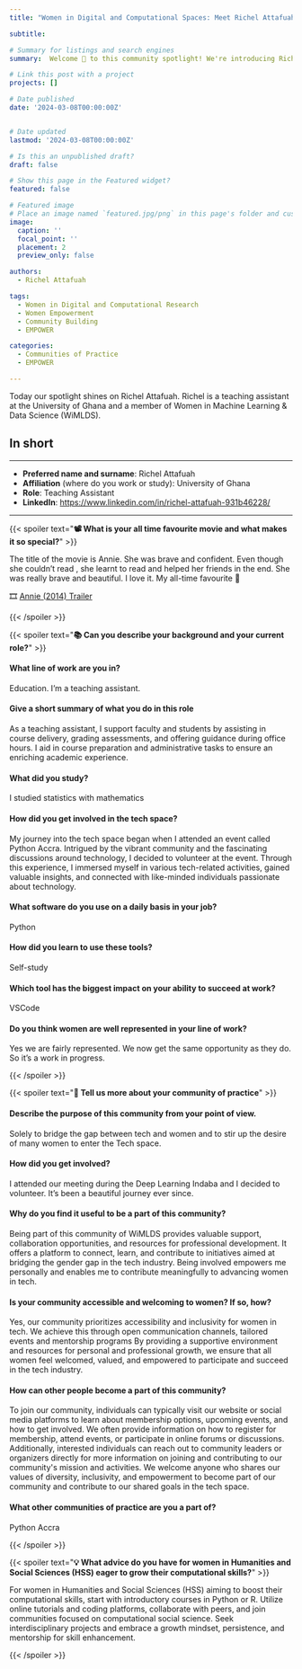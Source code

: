 ```yaml
---
title: "Women in Digital and Computational Spaces: Meet Richel Attafuah"

subtitle: 

# Summary for listings and search engines
summary:  Welcome 👋 to this community spotlight! We're introducing Richel Attafuah, a teaching assistant and member of Women in Machine Learning & Data Science (WiMLDS).

# Link this post with a project
projects: []

# Date published
date: '2024-03-08T00:00:00Z'


# Date updated
lastmod: '2024-03-08T00:00:00Z'

# Is this an unpublished draft?
draft: false

# Show this page in the Featured widget?
featured: false

# Featured image
# Place an image named `featured.jpg/png` in this page's folder and customize its options here.
image:
  caption: ''
  focal_point: ''
  placement: 2
  preview_only: false

authors:
  - Richel Attafuah

tags:
  - Women in Digital and Computational Research
  - Women Empowerment
  - Community Building
  - EMPOWER

categories:
  - Communities of Practice
  - EMPOWER

---
```


Today our spotlight shines on Richel Attafuah. Richel is a teaching assistant at the University of Ghana and a member of Women in Machine Learning & Data Science (WiMLDS).

## In short
---

- __Preferred name and surname__: Richel Attafuah
- __Affiliation__ (where do you work or study): University of Ghana
- __Role__: Teaching Assistant 
- __LinkedIn__:  <a href=" https://www.linkedin.com/in/richel-attafuah-931b46228/" target="_blank"> https://www.linkedin.com/in/richel-attafuah-931b46228/</a>
---


{{< spoiler text="__:film_projector: What is your all time favourite movie and what makes it so special?__" >}}

The title of the movie is Annie. She was brave and confident. Even though she couldn’t read , she learnt to read and helped her friends in the end. She was really brave and beautiful. I love it. My all-time favourite 🥹

🎞️ <a href="https://www.youtube.com/watch?v=F6lNi7cZ-Ho" target="_blank">Annie (2014) Trailer</a><br> 

{{< /spoiler >}}

{{< spoiler text="__:books: Can you describe your background and your current role?__" >}}

#### What line of work are you in?

 Education. I’m a teaching assistant.

#### Give a short summary of what you do in this role

As a teaching assistant, I support faculty and students by assisting in course delivery, grading assessments, and offering guidance during office hours. I aid in course preparation and administrative tasks to ensure an enriching academic experience.

#### What did you study?

I studied statistics with mathematics

#### How did you get involved in the tech space?

My journey into the tech space began when I attended an event called Python Accra. Intrigued by the vibrant community and the fascinating discussions around technology, I decided to volunteer at the event. Through this experience, I immersed myself in various tech-related activities, gained valuable insights, and connected with like-minded individuals passionate about technology. 

#### What software do you use on a daily basis in your job?

Python

#### How did you learn to use these tools?

Self-study

#### Which tool has the biggest impact on your ability to succeed at work?

VSCode

#### Do you think women are well represented in your line of work?

Yes we are fairly represented. We now get the same opportunity as they do. So it’s a work in progress.


{{< /spoiler >}}

{{< spoiler text="__🌱 Tell us more about your community of practice__" >}}

#### Describe the purpose of this community from your point of view.

Solely to bridge the gap between tech and women and to stir up the desire of many women to enter the Tech space.

#### How did you get involved?

I attended our meeting during the Deep Learning Indaba and I decided to volunteer. It’s been a beautiful journey ever since.


#### Why do you find it useful to be a part of this community?

Being part of this community of WiMLDS provides valuable support, collaboration opportunities, and resources for professional development. It offers a platform to connect, learn, and contribute to initiatives aimed at bridging the gender gap in the tech industry. Being involved empowers me personally and enables me to contribute meaningfully to advancing women in tech.


#### Is your community accessible and welcoming to women? If so, how?

Yes, our community prioritizes accessibility and inclusivity for women in tech. We achieve this through open communication channels, tailored events and mentorship programs By providing a supportive environment and resources for personal and professional growth, we ensure that all women feel welcomed, valued, and empowered to participate and succeed in the tech industry.


#### How can other people become a part of this community?

To join our community, individuals can typically visit our website or social media platforms to learn about membership options, upcoming events, and how to get involved. We often provide information on how to register for membership, attend events, or participate in online forums or discussions. Additionally, interested individuals can reach out to community leaders or organizers directly for more information on joining and contributing to our community's mission and activities. We welcome anyone who shares our values of diversity, inclusivity, and empowerment to become part of our community and contribute to our shared goals in the tech space.


#### What other communities of practice are you a part of?

Python Accra

{{< /spoiler >}}

{{< spoiler text="__:bulb: What advice do you have for women in Humanities and Social Sciences (HSS) eager to grow their computational skills?__" >}}

For women in Humanities and Social Sciences (HSS) aiming to boost their computational skills, start with introductory courses in Python or R. Utilize online tutorials and coding platforms, collaborate with peers, and join communities focused on computational social science. Seek interdisciplinary projects and embrace a growth mindset, persistence, and mentorship for skill enhancement.


{{< /spoiler >}}



